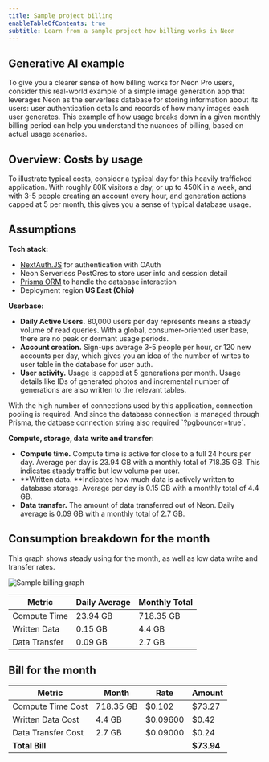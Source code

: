 ```yaml
---
title: Sample project billing
enableTableOfContents: true
subtitle: Learn from a sample project how billing works in Neon
---
```


## Generative AI example

To give you a clearer sense of how billing works for Neon Pro users, consider this real-world example of a simple image generation app that leverages Neon as the serverless database for storing information about its users: user authentication details and records of how many images each user generates. This example of how usage breaks down in a given monthly billing period can help you understand the nuances of billing, based on actual usage scenarios.

## Overview: Costs by usage

To illustrate typical costs, consider a typical day for this heavily trafficked application. With roughly 80K visitors a day, or up to 450K in a week, and with 3-5 people creating an account every hour, and generation actions capped at 5 per month, this gives you a sense of typical database usage.

## Assumptions

**Tech stack:**
* [NextAuth.JS](https://next-auth.js.org/) for authentication with OAuth
* Neon Serverless PostGres to store user info and session detail
* [Prisma ORM](https://www.prisma.io/) to handle the database interaction
* Deployment region **US East (Ohio)** 

**Userbase:**
* **Daily Active Users.** 80,000 users per day represents means a steady volume of read queries. With a global, consumer-oriented user base, there are no peak or dormant usage periods.
* **Account creation.** Sign-ups average 3-5 people per hour, or 120 new accounts per day, which gives you an idea of the number of writes to user table in the database for user auth.
* **User activity.** Usage is capped at 5 generations per month. Usage details like IDs of generated photos and incremental number of generations are also written to the relevant tables.

<Admonition type="note">
With the high number of connections used by this application, connection pooling is required. And since the database connection is managed through Prisma, the datbase connection string also required `?pgbouncer=true`. 
</Admonition>

**Compute, storage, data write and transfer:**

* **Compute time.** Compute time is active for close to a full 24 hours per day. Average per day is 23.94 GB with a monthly total of 718.35 GB. This indicates steady traffic but low volume per user.
* **Written data. **Indicates how much data is actively written to database storage. Average per day is 0.15 GB with a monthly total of 4.4 GB.
* **Data transfer.** The amount of data transferred out of Neon. Daily average is 0.09 GB with a monthly total of 2.7 GB.

## Consumption breakdown for the month

This graph shows steady using for the month, as well as low data write and transfer rates.

![Sample billing graph](docs/introduction/billing-sample-graph.png)

| Metric          | Daily Average | Monthly Total |
|-----------------|---------------|---------------|
| Compute Time    | 23.94 GB      | 718.35 GB     |
| Written Data    | 0.15 GB       | 4.4 GB        |
| Data Transfer   | 0.09 GB       | 2.7 GB        |

## Bill for the month

| Metric              | Month    | Rate     | Amount    |
|---------------------|----------|----------|-----------|
| Compute Time Cost   | 718.35 GB| $0.102   | $73.27    |
| Written Data Cost   | 4.4 GB   | $0.09600 | $0.42     |
| Data Transfer Cost  | 2.7 GB   | $0.09000 | $0.24     |
| **Total Bill**      |          |          | **$73.94**|
